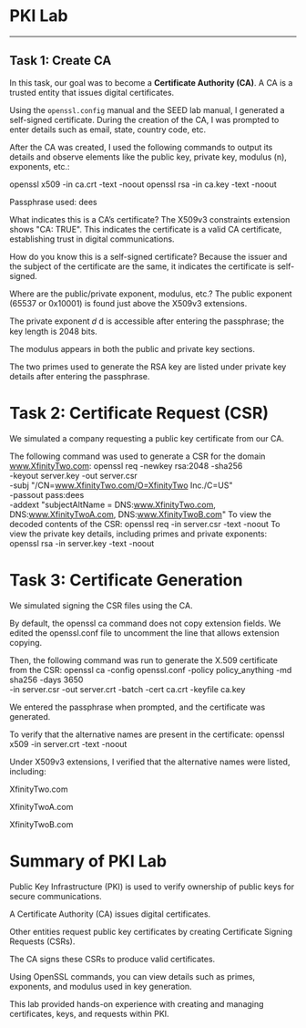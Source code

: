 # PKI Lab

---

## Task 1: Create CA

In this task, our goal was to become a **Certificate Authority (CA)**. A CA is a trusted entity that issues digital certificates.

Using the `openssl.config` manual and the SEED lab manual, I generated a self-signed certificate. During the creation of the CA, I was prompted to enter details such as email, state, country code, etc.

After the CA was created, I used the following commands to output its details and observe elements like the public key, private key, modulus \(n\), exponents, etc.:


openssl x509 -in ca.crt -text -noout
openssl rsa -in ca.key -text -noout

Passphrase used: dees

What indicates this is a CA’s certificate?
The X509v3 constraints extension shows "CA: TRUE". This indicates the certificate is a valid CA certificate, establishing trust in digital communications.

How do you know this is a self-signed certificate?
Because the issuer and the subject of the certificate are the same, it indicates the certificate is self-signed.

Where are the public/private exponent, modulus, etc.?
The public exponent (65537 or 0x10001) is found just above the X509v3 extensions.

The private exponent 
𝑑
d is accessible after entering the passphrase; the key length is 2048 bits.

The modulus appears in both the public and private key sections.

The two primes used to generate the RSA key are listed under private key details after entering the passphrase.

# Task 2: Certificate Request (CSR)
We simulated a company requesting a public key certificate from our CA.

The following command was used to generate a CSR for the domain www.XfinityTwo.com:
openssl req -newkey rsa:2048 -sha256 \
  -keyout server.key -out server.csr \
  -subj "/CN=www.XfinityTwo.com/O=XfinityTwo Inc./C=US" \
  -passout pass:dees \
  -addext "subjectAltName = DNS:www.XfinityTwo.com, DNS:www.XfinityTwoA.com, DNS:www.XfinityTwoB.com"
To view the decoded contents of the CSR:
openssl req -in server.csr -text -noout
To view the private key details, including primes and private exponents:
openssl rsa -in server.key -text -noout

# Task 3: Certificate Generation
We simulated signing the CSR files using the CA.

By default, the openssl ca command does not copy extension fields. We edited the openssl.conf file to uncomment the line that allows extension copying.

Then, the following command was run to generate the X.509 certificate from the CSR:
openssl ca -config openssl.conf -policy policy_anything -md sha256 -days 3650 \
  -in server.csr -out server.crt -batch -cert ca.crt -keyfile ca.key


We entered the passphrase when prompted, and the certificate was generated.

To verify that the alternative names are present in the certificate:
openssl x509 -in server.crt -text -noout

Under X509v3 extensions, I verified that the alternative names were listed, including:

XfinityTwo.com

XfinityTwoA.com

XfinityTwoB.com

# Summary of PKI Lab
Public Key Infrastructure (PKI) is used to verify ownership of public keys for secure communications.

A Certificate Authority (CA) issues digital certificates.

Other entities request public key certificates by creating Certificate Signing Requests (CSRs).

The CA signs these CSRs to produce valid certificates.

Using OpenSSL commands, you can view details such as primes, exponents, and modulus used in key generation.

This lab provided hands-on experience with creating and managing certificates, keys, and requests within PKI.

